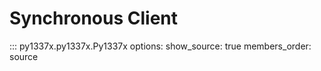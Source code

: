 # Synchronous Client

::: py1337x.py1337x.Py1337x
    options:
      show_source: true
      members_order: source

